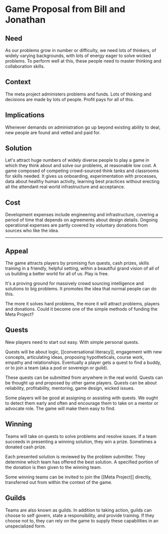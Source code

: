 # Game Proposal from Bill and Jonathan

## Need
As our problems grow in number or difficulty, we need lots of thinkers, of widely varying backgrounds, with lots of energy eager to solve wicked problems. To perform well at this, these people need to master thinking and collaboration skills.

## Context
The meta project administers problems and funds. Lots of thinking and decisions are made by lots of people. Profit pays for all of this.

## Implications
Whenever demands on administration go up beyond existing ability to deal, new people are found and vetted and paid for.

## Solution
Let's attract huge numbers of widely diverse people to play a game in which they think about and solve our problems, at reasonable low cost. A game composed of competing crowd-sourced think tanks and classrooms for skills needed. It gives us onboarding, experimentation with processes, data about healthy human activity, learning best practices without erecting all the attendant real world infrastructure and acceptance. 

## Cost
Development expenses include engineering and infrastructure, covering a period of time that depends on agreements about design details. Ongoing operational expenses are partly covered by voluntary donations from sources who like the idea.

---

## Appeal
The game attracts players by promising fun quests, cash prizes, skills training in a friendly, helpful setting, within a beautiful grand vision of all of us building a better world for all of us.  Play is free.

It's a proving ground for massively crowd sourcing intelligence and solutions to big problems. It promotes the idea that normal people can do this.

The more it solves hard problems, the more it will attract problems, players and donations. Could it become one of the simple methods of funding the Meta Project?

## Quests
New players need to start out easy. With simple personal quests.

Quests will be about logic, [[conversational literacy]], engagement with new concepts, articulating ideas, proposing hypotheticals, course work, empathy and relationships. Eventually a player gets a quest to find a buddy, or to join a team (aka a pod or sovereign or guild).

These quests can be submitted from anywhere in the real world. Quests can be thought up and proposed by other game players. Quests can be about reliability, profitability, mentoring, game design, wicked issues.

Some players will be good at assigning or assisting with quests. We ought to detect them early and often and encourage them to take on a mentor or advocate role. The game will make them easy to find.

## Winning
Teams will take on quests to solve problems and resolve issues. If a team succeeds in presenting a winning solution, they win a prize. Sometimes a donated cash prize.

Each presented solution is reviewed by the problem submitter. They determine which team has offered the best solution. A specified portion of the donation is then given to the winning team.

Some winning teams can be invited to join the [[Meta Project]] directly, transferred out from within the context of the game.

## Guilds
Teams are also known as guilds. In addition to taking action, guilds can choose to self govern, state a responsibility, and provide training. If they choose not to, they can rely on the game to supply these capabilities in an unspecialized form.